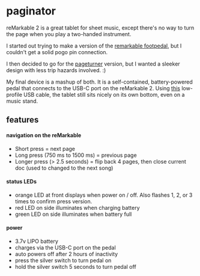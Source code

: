 # paginator
reMarkable 2 is a great tablet for sheet music, except there's no way to turn the page when you play a two-handed instrument.

I started out trying to make a version of the [remarkable footpedal](https://github.com/reini1305/remarkable_footpedal), but I couldn't get a solid pogo pin connection.

I then decided to go for the [pageturner](https://github.com/FunkyFab/pageturner) version, but I wanted a sleeker design with less trip hazards involved. :)

My final device is a mashup of both. It is a self-contained, battery-powered pedal that connects to the USB-C port on the reMarkable 2. Using [this](https://www.amazon.com/dp/B0C7GCQVC6) low-profile USB cable, the tablet still sits nicely on its own bottom, even on a music stand.

## features

#### navigation on the reMarkable
- Short press = next page
- Long press (750 ms to 1500 ms) = previous page
- Longer press (> 2.5 seconds) = flip back 4 pages, then close current doc (used to changed to the next song)

#### status LEDs
- orange LED at front displays when power on / off. Also flashes 1, 2, or 3 times to confirm press version.
- red LED on side illuminates when charging battery
- green LED on side illuminates when battery full

#### power
- 3.7v LIPO battery
- charges via the USB-C port on the pedal
- auto powers off after 2 hours of inactivity
- press the silver switch to turn pedal on
- hold the silver switch 5 seconds to turn pedal off

